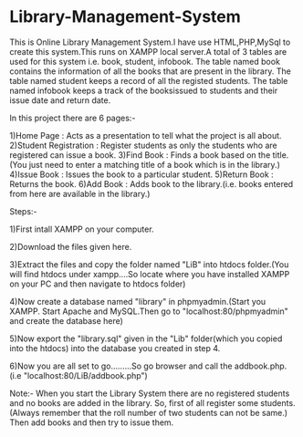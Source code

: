 # Library-Management-System
This is Online Library Management System.I have use HTML,PHP,MySql to create this system.This runs on XAMPP local server.A total of 3 tables are used for this system i.e. book, student, infobook.
The table named book contains the information of all the books that are present in the library.
The table named student keeps a record of all the registed students.
The table named infobook keeps a track of the booksissued to students and their issue date and return date.

In this project there are 6 pages:-

1)Home Page             : Acts as a presentation to tell what the project is all about.
2)Student Registration  : Register students as only the students who are registered can issue a book.
3)Find Book             : Finds a book based on the title.(You just need to enter a matching title of a book which is in the library.)
4)Issue Book            : Issues the book to a particular student.
5)Return Book           : Returns the book.
6)Add Book              : Adds book to the library.(i.e. books entered from here are available in the library.)

Steps:-

1)First intall XAMPP on your computer.

2)Download the files given here.

3)Extract the files and copy the folder named "LiB" into htdocs folder.(You will find htdocs under xampp....So locate where you have installed XAMPP on your PC and then navigate to htdocs folder)

4)Now create a database named "library" in phpmyadmin.(Start you XAMPP. Start Apache and MySQL.Then go to "localhost:80/phpmyadmin" and create the database here)

5)Now export the "library.sql" given in the "Lib" folder(which you copied into the htdocs) into the database you created in step 4.

6)Now you are all set to go.........So go browser and call the addbook.php.(i.e "localhost:80/LiB/addbook.php")

Note:-
    When you start the Library System there are no registered students and no books are added in the library.
    So, first of all register some students.(Always remember that the roll number of two students can not be same.)
    Then add books and then try to issue them.
